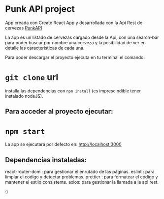 # Punk API project

App creada con Create React App y desarrollada con la Api Rest de cervezas [PunkAPI](https://punkapi.com/documentation/v2)

La app es un listado de cervezas cargado desde la Api, con una search-bar para poder buscar por nombre una cerveza y la posibilidad de ver en detalle las caracteristicas de cada una.

Para poder descargar el proyecto ejecuta en tu terminal el comando:

# `git clone` url

installa las dependencias con `npm install` (es imprescindible tener instalado nodeJS).

## Para acceder al proyecto ejecutar:

# `npm start`

La app se ejecutará por defecto en:
[http://localhost:3000](http://localhost:3000)

## Dependencias instaladas:

react-router-dom : para gestionar el enrutado de las páginas.
eslint : para limpiar el codigo y detectar problemas.
prettier : para formatear el código y mantener el estilo consistente.
axios: para gestionar la llamada a la api rest.

:)
